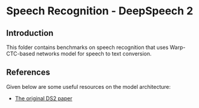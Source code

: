 # Speech Recognition - DeepSpeech 2

## Introduction

This folder contains benchmarks on speech recognition that uses 
Warp-CTC-based networks model for speech to text conversion.

## References

Given below are some useful resources on the model architecture:

* [The original DS2 paper](https://arxiv.org/abs/1512.02595)

